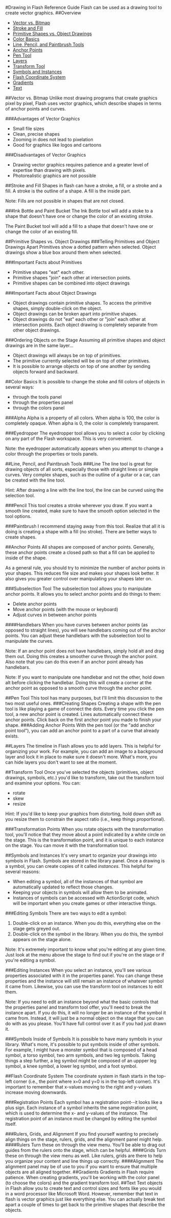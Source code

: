 #Drawing in Flash Reference Guide
Flash can be used as a drawing tool to create vector graphics.
##Overview
* [Vector vs. Bitmap](#vector-vs-bitmap)
* [Stroke and Fill](#stroke-and-fill)
* [Primitive Shapes vs. Object Drawings](#primitive-shapes-vs-object-drawings)
* [Color Basics](#color-basics)
* [Line, Pencil, and Paintbrush Tools](#line-pencil-and-paintbrush-tools)
* [Anchor Points](#anchor-points)
* [Pen Tool](#pen-tool)
* [Layers](#layers)
* [Transform Tool](#transform-tool)
* [Symbols and Instances](#symbols-and-instances)
* [Flash Coordinate System](#flash-coordinate-system)
* [Gradients](#gradients)
* [Text](#text)

##Vector vs. Bitmap
Unlike most drawing programs that create graphics pixel by pixel, Flash uses vector graphics, which describe shapes in terms of anchor points and curves.

###Advantages of Vector Graphics
* Small file sizes
* Clean, precise shapes
* Zooming in does not lead to pixelation
* Good for graphics like logos and cartoons

###Disadvantages of Vector Graphics
* Drawing vector graphics requires patience and a greater level of expertise than drawing with pixels.
* Photorealistic graphics are not possible

##Stroke and Fill
Shapes in flash can have a stroke, a fill, or a stroke and a fill. A stroke is the outline of a shape. A fill is the inside part.

Note: Fills are not possible in shapes that are not closed. 

###Ink Bottle and Paint Bucket
The Ink Bottle tool will add a stoke to a shape that doesn't have one or change the color of an existing stroke.

The Paint Bucket tool will add a fill to a shape that doesn't have one or change the color of an existing fill.

##Primitive Shapes vs. Object Drawings
###Telling Primitives and Object Drawings Apart
Primitives show a dotted pattern when selected. Object drawings show a blue box around them when selected.

###Important Facts about Primitives
* Primitive shapes "eat" each other.
* Primitive shapes "join" each other at intersection points.
* Primitive shapes can be combined into object drawings

###Important Facts about Object Drawings
* Object drawings contain primitive shapes. To access the primitive shapes, simply double-click on the object.
* Object drawings can be broken apart into primitive shapes.
* Object drawings do not "eat" each other or "join" each other at intersection points. Each object drawing is completely separate from other object drawings.

###Ordering Objects on the Stage
Assuming all primitive shapes and object drawings are in the same layer...
* Object drawings will always be on top of primitives.
* The primitive currently selected will be on top of other primitives.
* It is possible to arrange objects on top of one another by sending objects forward and backward.

##Color Basics
It is possible to change the stoke and fill colors of objects in several ways:
* through the tools panel
* through the properties panel
* through the colors panel

###Alpha
Alpha is a property of all colors. When alpha is 100, the color is completely opaque. When alpha is 0, the color is completely transparent. 

###Eyedropper
The eyedropper tool allows you to select a color by clicking on any part of the Flash workspace. This is very convenient.

Note: the eyedropper automatically appears when you attempt to change a color through the properties or tools panels.

##Line, Pencil, and Paintbrush Tools
###Line
The line tool is great for drawing objects of all sorts, especially those with straight lines or simple curves. Very complex shapes, such as the outline of a guitar or a car, can be created with the line tool.

Hint: After drawing a line with the line tool, the line can be curved using the selection tool.

###Pencil
This tool creates a stroke wherever you draw. If you want a smooth line created, make sure to have the smooth option selected in the tool options.

###Paintbrush
I recommend staying away from this tool. Realize that all it is doing is creating a shape with a fill (no stroke). There are better ways to create shapes.

##Anchor Points
All shapes are composed of anchor points. Generally, these anchor points create a closed path so that a fill can be applied to inside of the shape.

As a general rule, you should try to minimize the number of anchor points in your shapes. This reduces file size and makes your shapes look better. It also gives you greater control over manipulating your shapes later on.

###Subselection Tool
The subselection tool allows you to manipulate anchor points. It allows you to select anchor points and do things to them:

* Delete anchor points
* Move anchor points (with the mouse or keyboard)
* Adjust curves in between anchor points

####Handlebars
When you have curves between anchor points (as opposed to straight lines), you will see handlebars coming out of the anchor points. You can adjust these handlebars with the subselection tool to manipulate the curves.

Note: If an anchor point does not have handlebars, simply hold alt and drag them out. Doing this creates a smoother curve through the anchor point. Also note that you can do this even if an anchor point already has handlebars.

Note: If you want to manipulate one handlebar and not the other, hold down alt before clicking the handlebar. Doing this will create a corner at the anchor point as opposed to a smooth curve through the anchor point.

##Pen Tool
This tool has many purposes, but I'll limit this discussion to the two most useful ones.
###Creating Shapes
Creating a shape with the pen tool is like playing a game of connect the dots. Every time you click the pen tool, a new anchor point is created. Lines automatically connect these anchor points. Click back on the first anchor point you made to finish your shape.
###Adding Anchor Points
With the pen tool (or the "add anchor point tool"), you can add an anchor point to a part of a curve that already exists.

##Layers
The timeline in Flash allows you to add layers. This is helpful for organizing your work. For example, you can add an image to a background layer and lock it in place to make sure it doesn't more. What's more, you can hide layers you don't want to see at the moment.

##Transform Tool
Once you've selected the objects (primitives, object drawings, symbols, etc.) you'd like to transform, take out the transform tool and examine your options. You can:
* rotate
* skew
* resize

Hint: If you'd like to keep your graphics from distorting, hold down shift as you resize them to constrain the aspect ratio (i.e., keep things proportional).

###Transformation Points
When you rotate objects with the transformation tool, you'll notice that they move about a point indicated by a white circle on the stage. This is the transformation point, and it is unique to each instance on the stage. You can move it with the transformation tool.

##Symbols and Instances
It's very smart to organize your drawings into symbols in Flash. Symbols are stored in the library panel. Once a drawing is a symbol, you can create copies of it called *instances*. This helpful for several reasons:

* When editing a symbol, all of the instances of that symbol are automatically updated to reflect those changes.
* Keeping your objects in symbols will allow them to be animated.
* Instances of symbols can be accessed with ActionScript code, which will be important when you create games or other interactive things. 

###Editing Symbols
There are two ways to edit a symbol:
1. Double-click on an instance. When you do this, everything else on the stage gets greyed out.
2. Double-click on the symbol in the library. When you do this, the symbol appears on the stage alone.

Note: It's extremely important to know what you're editing at any given time. Just look at the menu above the stage to find out if you're on the stage or if you're editing a symbol.

###Editing Instances
When you select an instance, you'll see various properties associated with it in the properties panel. You can change these properties and the instance will still remain an instance of whatever symbol it came from. Likewise, you can use the transform tool on instances to edit them.

Note: If you need to edit an instance beyond what the basic controls that the properties panel and transform tool offer, you'll need to break the instance apart. If you do this, it will no longer be an instance of the symbol it came from. Instead, it will just be a normal object on the stage that you can do with as you please. You'll have full control over it as if you had just drawn it.

###Symbols Inside of Symbols
It is possible to have many symbols in your library. What's more, it's possible to put symbols inside of other symbols. For example, I might have a monster symbol that is composed of a head symbol, a torso symbol, two arm symbols, and two leg symbols. Taking things a step further, a leg symbol might be composed of an uppper leg symbol, a knee symbol, a lower leg symbol, and a foot symbol.

##Flash Coordinate System
The coordinate system in flash starts in the top-left corner (i.e., the point where x=0 and y=0 is in the top-left corner). It's important to remember that x-values moving to the right and y-values increase moving downwards.

###Registration Points
Each symbol has a registration point--it looks like a plus sign. Each instance of a symbol inherits the same registration point, which is used to determine the x- and y-values of the instance. The registration point of an instance must be changed by editing the symbol itself.

###Rulers, Grids, and Alignment
If you find yourself wanting to precisely align things on the stage, rulers, grids, and the alignment panel might help.
####Rulers
Turn these on through the view menu. You'll be able to drag out guides from the rulers onto the stage, which can be helpful.
####Grids
Turn these on through the view menu as well. Like rulers, grids are there to help you organize your content and line things up correctly.
####Alignment
The alignment panel may be of use to you if you want to ensure that multiple objects are all aligned together.
##Gradients
Gradients in Flash require patience. When creating gradients, you'll be working with the color panel (to choose the colors) and the gradient transform tool.
##Text
Text objects in Flash allow you to create text and control sizes and fonts like you would in a word processor like Microsoft Word. However, remember that text in flash is vector graphics just like everything else. You can actually break text apart a couple of times to get back to the primitive shapes that describe the objects.
